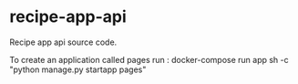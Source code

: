 # recipe-app-api
Recipe app api source code.

To create an application called pages run :
docker-compose run app sh -c "python manage.py startapp pages"
